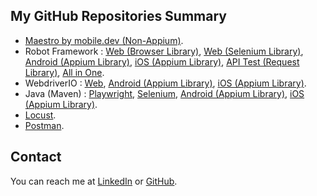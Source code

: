 ## My GitHub Repositories Summary
- [Maestro by mobile.dev (Non-Appium)](https://github.com/ahmadazerichandrabhuana/maestroandroidios).
- Robot Framework : [Web (Browser Library)](https://github.com/ahmadazerichandrabhuana/robotframeworkbrowser), [Web (Selenium Library)](https://github.com/ahmadazerichandrabhuana/robotframeworkselenium), [Android (Appium Library)](https://github.com/ahmadazerichandrabhuana/robotframeworkandroid), [iOS (Appium Library)](https://github.com/ahmadazerichandrabhuana/robotframeworkios), [API Test (Request Library)](https://github.com/ahmadazerichandrabhuana/robotframeworkapi), [All in One](https://github.com/ahmadazerichandrabhuana/robotframeworkonering).
- WebdriverIO : [Web](https://github.com/ahmadazerichandrabhuana/wdioweb), [Android (Appium Library)](https://github.com/ahmadazerichandrabhuana/wdioandroid), [iOS (Appium Library)](https://github.com/ahmadazerichandrabhuana/wdioios).
- Java (Maven) : [Playwright](https://github.com/ahmadazerichandrabhuana/javamavenplaywright), [Selenium](https://github.com/ahmadazerichandrabhuana/javamavenselenium), [Android (Appium Library)](https://github.com/ahmadazerichandrabhuana/javamavenandroid), [iOS (Appium Library)](https://github.com/ahmadazerichandrabhuana/javamavenios).
- [Locust](https://github.com/ahmadazerichandrabhuana/locusttest).
- [Postman](https://github.com/ahmadazerichandrabhuana/postmanapitest).

## Contact
You can reach me at [LinkedIn]([https://www.linkedin.com/username](https://www.linkedin.com/in/ahmad-azeri-chandra-bhuana-97982a77)) or [GitHub]([https://github.com/username](https://github.com/ahmadazerichandrabhuana)).
